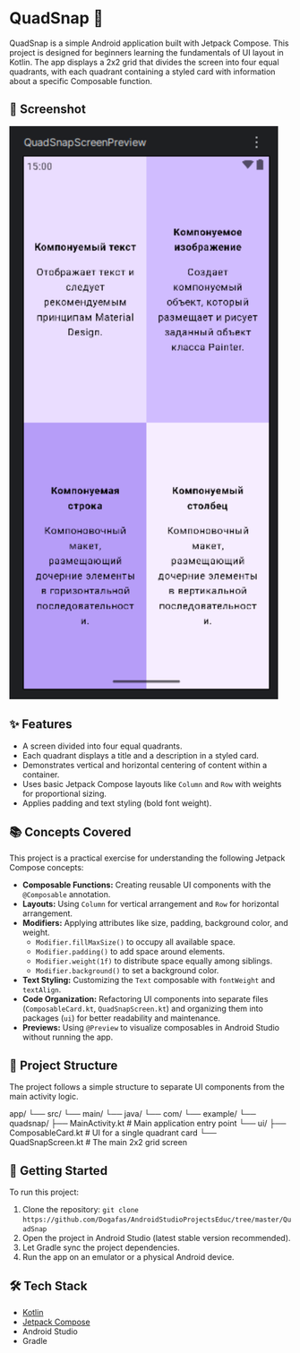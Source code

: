 # QuadSnap 📱

QuadSnap is a simple Android application built with Jetpack Compose. This project is designed for beginners learning the fundamentals of UI layout in Kotlin. The app displays a 2x2 grid that divides the screen into four equal quadrants, with each quadrant containing a styled card with information about a specific Composable function.

<!-- RU: QuadSnap - это простое Android-приложение, созданное с помощью Jetpack Compose. Этот проект предназначен для начинающих, изучающих основы построения UI в Kotlin. Приложение отображает сетку 2x2, которая делит экран на четыре равных квадранта, каждый из которых содержит стилизованную карточку с информацией о конкретной Composable-функции. -->



## 📸 Screenshot

![Screenshot of QuadSnap application](./screenshots/quadsnap_screenshot.png)

<!-- RU: Чтобы добавить скриншот:
1. Запусти приложение в эмуляторе или на устройстве.
2. Сделай скриншот (в эмуляторе это кнопка с фотоаппаратом на боковой панели).
3. Загрузи его на любой хостинг изображений (например, imgur.com).
4. Замени ссылку выше на свою. -->

## ✨ Features

* A screen divided into four equal quadrants.
* Each quadrant displays a title and a description in a styled card.
* Demonstrates vertical and horizontal centering of content within a container.
* Uses basic Jetpack Compose layouts like `Column` and `Row` with weights for proportional sizing.
* Applies padding and text styling (bold font weight).

<!-- RU:
## ✨ Особенности
* Экран, разделенный на четыре равных квадранта.
* Каждый квадрант отображает заголовок и описание на стилизованной карточке.
* Демонстрирует вертикальное и горизонтальное центрирование контента внутри контейнера.
* Использует базовые лэйауты Jetpack Compose, такие как `Column` и `Row` с весами для пропорционального размера.
* Применяет отступы и стилизацию текста (жирный шрифт).
-->

## 📚 Concepts Covered

This project is a practical exercise for understanding the following Jetpack Compose concepts:

* **Composable Functions:** Creating reusable UI components with the `@Composable` annotation.
* **Layouts:** Using `Column` for vertical arrangement and `Row` for horizontal arrangement.
* **Modifiers:** Applying attributes like size, padding, background color, and weight.
    * `Modifier.fillMaxSize()` to occupy all available space.
    * `Modifier.padding()` to add space around elements.
    * `Modifier.weight(1f)` to distribute space equally among siblings.
    * `Modifier.background()` to set a background color.
* **Text Styling:** Customizing the `Text` composable with `fontWeight` and `textAlign`.
* **Code Organization:** Refactoring UI components into separate files (`ComposableCard.kt`, `QuadSnapScreen.kt`) and organizing them into packages (`ui`) for better readability and maintenance.
* **Previews:** Using `@Preview` to visualize composables in Android Studio without running the app.

<!-- RU:
## 📚 Изученные концепции
Этот проект является практическим упражнением для понимания следующих концепций Jetpack Compose:
* **Composable-функции:** Создание переиспользуемых UI-компонентов с аннотацией `@Composable`.
* **Лэйауты:** Использование `Column` для вертикального и `Row` для горизонтального расположения.
* **Модификаторы:** Применение атрибутов, таких как размер, отступы, цвет фона и вес.
    * `Modifier.fillMaxSize()` для занятия всего доступного пространства.
    * `Modifier.padding()` для добавления отступов.
    * `Modifier.weight(1f)` для равного распределения пространства.
    * `Modifier.background()` для установки цвета фона.
* **Стилизация текста:** Настройка `Text` с помощью `fontWeight` и `textAlign`.
* **Организация кода:** Рефакторинг UI-компонентов в отдельные файлы и их организация в пакеты (`ui`) для лучшей читаемости.
* **Предпросмотр:** Использование `@Preview` для визуализации компонентов в Android Studio.
-->

## 📂 Project Structure

The project follows a simple structure to separate UI components from the main activity logic.

app/
└── src/
└── main/
└── java/
└── com/
└── example/
└── quadsnap/
├── MainActivity.kt # Main application entry point
└── ui/
├── ComposableCard.kt # UI for a single quadrant card
└── QuadSnapScreen.kt # The main 2x2 grid screen

## 🚀 Getting Started

To run this project:

1. Clone the repository: `git clone https://github.com/Dogafas/AndroidStudioProjectsEduc/tree/master/QuadSnap`
2. Open the project in Android Studio (latest stable version recommended).
3. Let Gradle sync the project dependencies.
4. Run the app on an emulator or a physical Android device.

<!-- RU:
## 🚀 Как запустить
1. Склонируйте репозиторий...
2. Откройте проект в Android Studio.
3. Дождитесь синхронизации Gradle.
4. Запустите приложение на эмуляторе или устройстве.
-->

## 🛠️ Tech Stack

* [Kotlin](https://kotlinlang.org/)
* [Jetpack Compose](https://developer.android.com/jetpack/compose)
* Android Studio
* Gradle

